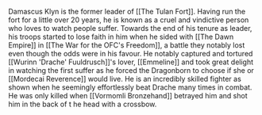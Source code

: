 Damascus Klyn is the former leader of [[The Tulan Fort]]. Having run the fort for a little over 20 years, he is known as a cruel and vindictive person who loves to watch people suffer. Towards the end of his tenure as leader, his troops started to lose faith in him when he sided with [[The Dawn Empire]] in [[The War for the OFC's Freedom]], a battle they notably lost even though the odds were in his favour. He notably captured and tortured [[Wurinn 'Drache' Fuuldrusch]]'s lover, [[Emmeline]] and took great delight in watching the first suffer as he forced the Dragonborn to choose if she or [[Mordecai Reverence]] would live. He is an incredibly skilled fighter as shown when he seemingly effortlessly beat Drache many times in combat. He was only killed when [[Vormomli Bronzehand]] betrayed him and shot him in the back of t he head with a crossbow.